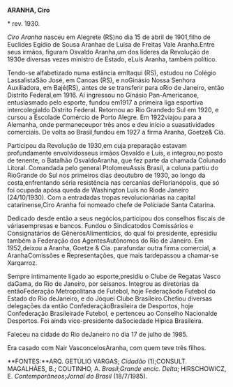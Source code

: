 **ARANHA, Ciro**

\* rev. 1930.

*Ciro Aranha* nasceu em Alegrete (RS)no dia 15 de abril de 1901,filho de
Euclides Egídio de Sousa Aranhae de Luísa de Freitas Vale Aranha.Entre
seus irmãos, figuram Osvaldo Aranha,um dos líderes da Revolução de 1930e
diversas vezes ministro de Estado, eLuís Aranha, também político.

Tendo-se alfabetizado numa estância emItaqui (RS), estudou no Colégio
LassalistaSão José, em Canoas (RS), e noGinásio Nossa Senhora
Auxiliadora, em Bajé(RS), antes de se transferir para oRio de Janeiro,
então Distrito Federal,em 1916. Aí ingressou no Ginásio Pan-Americanoe,
entusiasmado pelo esporte, fundou em1917 a primeira liga esportiva
intercolegialdo Distrito Federal. Retornou ao Rio Grandedo Sul em 1920,
e cursou a Escolade Comércio de Porto Alegre. Em 1922viajou para a
Alemanha, onde permaneceupor três anos e deu início a suasatividades
comerciais. De volta ao Brasil,fundou em 1927 a firma Aranha, Goetze&
Cia.

Participou da Revolução de 1930,em cuja preparação estavam profundamente
envolvidosseus irmãos Osvaldo e Luís, e integrou,no posto de tenente, o
Batalhão OsvaldoAranha, que fez parte da chamada Colunado Litoral.
Comandada pelo general PtolomeuAssis Brasil, a coluna partiu do
RioGrande do Sul nos primeiros dias deoutubro de 1930, ao longo da
costa,enfrentando séria resistência nas cercanias deFlorianópolis, que
só foi ocupada apósa queda de Washington Luís no Riode Janeiro
(24/10/1930). Com a entradadas tropas revolucionárias na capital
catarinense,Ciro Aranha foi nomeado chefe de Políciade Santa Catarina.

Dedicado desde então a seus negócios,participou dos conselhos fiscais de
váriasempresas e bancos. Fundou o Sindicatodos Comissários e
Consignatários de GênerosAlimentícios, do qual foi presidente, epresidiu
também a Federação dos AgentesAutônomos do Rio de Janeiro. Em
1952,deixou a Aranha, Goetze & Cia. parafundar outra firma comercial, a
AranhaComissões e Representações, que mais tardepassou a chamar-se
Xarqarroz.

Sempre intimamente ligado ao esporte,presidiu o Clube de Regatas Vasco
daGama, do Rio de Janeiro, por seisanos. Integrou as diretorias da
entãoFederação Metropolitana de Futebol, hoje Federaçãode Futebol do
Estado do Rio deJaneiro, e do Jóquei Clube Brasileiro.Chefiou diversas
delegações da então ConfederaçãoBrasileira de Desportos, hoje
Confederação Brasileirade Futebol, e pertenceu ao Conselho Nacionalde
Desportos. Foi ainda vice-presidente daSociedade Hípica Brasileira.

Faleceu na cidade do Rio deJaneiro no dia 17 de julho de 1985.

Era casado com Nair VasconcelosAranha, com quem teve três filhos.

**FONTES:**ARQ. GETÚLIO VARGAS; *Cidadão* (1);CONSULT. MAGALHÃES, B.;
COUTINHO, A. *Brasil*;*Grande encic. Delta*; HIRSCHOWICZ, E.
*Contemporâneos*;*Jornal do Brasil* (18/7/1985).
